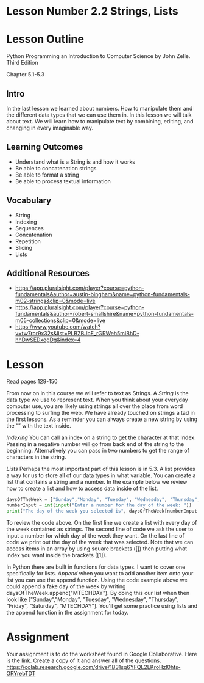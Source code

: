 # Lesson Number 2.2 Strings, Lists

# Lesson Outline #

Python Programming an Introduction to Computer Science by John Zelle. Third Edition

Chapter 5.1-5.3

## Intro ##

In the last lesson we learned about numbers. How to manipulate them and the different data types that we can use them in. In this lesson we will talk about text. We will learn how to manipulate text by combining, editing, and changing in every imaginable way.

## Learning Outcomes ##

- Understand what is a String is and how it works
- Be able to concatenation strings
- Be able to format a string 
- Be able to process textual information

## Vocabulary ##

- String
- Indexing
- Sequences
- Concatenation
- Repetition
- Slicing
- Lists

## Additional Resources ##

- https://app.pluralsight.com/player?course=python-fundamentals&author=austin-bingham&name=python-fundamentals-m02-strings&clip=0&mode=live
- https://app.pluralsight.com/player?course=python-fundamentals&author=robert-smallshire&name=python-fundamentals-m05-collections&clip=0&mode=live
- https://www.youtube.com/watch?v=tw7ror9x32s&list=PLBZBJbE_rGRWeh5mIBhD-hhDwSEDxogDg&index=4

# Lesson #

Read pages 129-150

From now on in this course we will refer to text as Strings. A *String* is the data type we use to represent text. When you think about your everyday computer use, you are likely using strings all over the place from word processing to surfing the web. We have already touched on strings a tad in the first lessons. As a reminder you can always create a new string by using the “” with the text inside.

*Indexing* You can call an index on a string to get the character at that Index. Passing in a negative number will go from back end of the string to the beginning. Alternatively you can pass in two numbers to get the range of characters in the string.

*Lists* Perhaps the most important part of this lesson is in 5.3. A list provides a way for us to store all of our data types in what variable. You can create a list that contains a string and a number. In the example below we review how to create a list and how to access data inside of the list.

```python 
daysOfTheWeek = ["Sunday","Monday", "Tuesday", "Wednesday", "Thursday", "Friday", "Saturday"]
numberInput = int(input("Enter a number for the day of the week: "))
print("The day of the week you selected is", daysOfTheWeek[numberInput - 1])
```
To review the code above. On the first line we create a list with every day of the week contained as strings. 
The second line of code we ask the user to input a number for which day of the week they want.
On the last line of code we print out the day of the week that was selected. Note that we can access items in an array by using square brackets ([]) then putting what index you want inside the brackets ([1]). 

In Python there are built in functions for data types. I want to cover one specifically for lists. *Append* when you want to add another item onto your list you can use the append function. Using the code example above we could append a fake day of the week by writing daysOfTheWeek.append("MTECHDAY"). By doing this our list when then look like ["Sunday","Monday", "Tuesday", "Wednesday", "Thursday", "Friday", "Saturday", "MTECHDAY"]. You'll get some practice using lists and the append function in the assignment for today.

# Assignment #

Your assignment is to do the worksheet found in Google Collaborative. Here is the link. Create a copy of it and answer all of the questions. https://colab.research.google.com/drive/1B31sg6YFQL2LKroHzl0hts-GRYrebTDT

